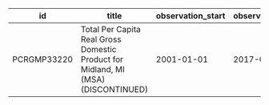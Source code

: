 | id          | title                                                                             | observation_start   | observation_end   |
|-------------|-----------------------------------------------------------------------------------|---------------------|-------------------|
| PCRGMP33220 | Total Per Capita Real Gross Domestic Product for Midland, MI (MSA) (DISCONTINUED) | 2001-01-01          | 2017-01-01        |